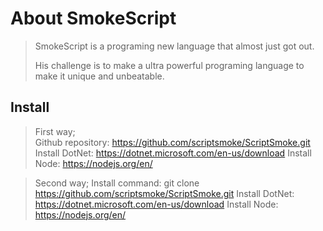 # About SmokeScript

> SmokeScript is a programing new language that almost just got out.
>
> His challenge is to make a ultra powerful programing language to make it unique and unbeatable.

## Install

> First way;  
> Github repository: <https://github.com/scriptsmoke/ScriptSmoke.git>
> Install DotNet: https://dotnet.microsoft.com/en-us/download
> Install Node: https://nodejs.org/en/

> Second way;
> Install command: git clone https://github.com/scriptsmoke/ScriptSmoke.git
> Install DotNet: https://dotnet.microsoft.com/en-us/download
> Install Node: https://nodejs.org/en/